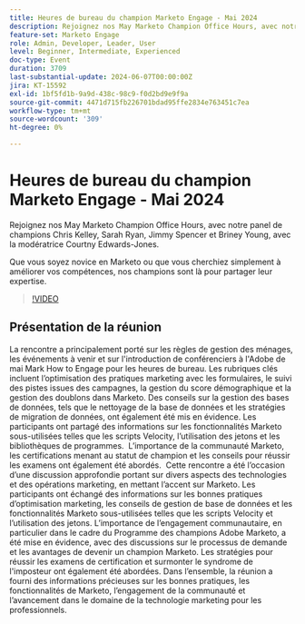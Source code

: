 ```yaml
---
title: Heures de bureau du champion Marketo Engage - Mai 2024
description: Rejoignez nos May Marketo Champion Office Hours, avec notre panel de champions Chris Kelley, Sarah Ryan, Jimmy Spencer et Briney Young, avec la modératrice Courtny Edwards-Jones. Que vous soyez nouveau dans Marketo ou que vous cherchiez simplement à améliorer vos compétences, nos champions sont là pour partager leur expertise.
feature-set: Marketo Engage
role: Admin, Developer, Leader, User
level: Beginner, Intermediate, Experienced
doc-type: Event
duration: 3709
last-substantial-update: 2024-06-07T00:00:00Z
jira: KT-15592
exl-id: 1bf5fd1b-9a9d-438c-98c9-f0d2bd9e9f9a
source-git-commit: 4471d715fb226701bdad95ffe2834e763451c7ea
workflow-type: tm+mt
source-wordcount: '309'
ht-degree: 0%

---
```


# Heures de bureau du champion Marketo Engage - Mai 2024

Rejoignez nos May Marketo Champion Office Hours, avec notre panel de champions Chris Kelley, Sarah Ryan, Jimmy Spencer et Briney Young, avec la modératrice Courtny Edwards-Jones.

Que vous soyez novice en Marketo ou que vous cherchiez simplement à améliorer vos compétences, nos champions sont là pour partager leur expertise.

>[!VIDEO](https://video.tv.adobe.com/v/3429357/?learn=on)

## Présentation de la réunion

La rencontre a principalement porté sur les règles de gestion des ménages, les événements à venir et sur l&#39;introduction de conférenciers à l&#39;Adobe de mai Mark How to Engage pour les heures de bureau. Les rubriques clés incluent l’optimisation des pratiques marketing avec les formulaires, le suivi des pistes issues des campagnes, la gestion du score démographique et la gestion des doublons dans Marketo. Des conseils sur la gestion des bases de données, tels que le nettoyage de la base de données et les stratégies de migration de données, ont également été mis en évidence. Les participants ont partagé des informations sur les fonctionnalités Marketo sous-utilisées telles que les scripts Velocity, l’utilisation des jetons et les bibliothèques de programmes. &#x200B; L’importance de la communauté Marketo, les certifications menant au statut de champion et les conseils pour réussir les examens ont également été abordés. &#x200B; Cette rencontre a été l’occasion d’une discussion approfondie portant sur divers aspects des technologies et des opérations marketing, en mettant l’accent sur Marketo. Les participants ont échangé des informations sur les bonnes pratiques d’optimisation marketing, les conseils de gestion de base de données et les fonctionnalités Marketo sous-utilisées telles que les scripts Velocity et l’utilisation des jetons. L’importance de l’engagement communautaire, en particulier dans le cadre du Programme des champions Adobe Marketo, a été mise en évidence, avec des discussions sur le processus de demande et les avantages de devenir un champion Marketo. Les stratégies pour réussir les examens de certification et surmonter le syndrome de l&#39;imposteur ont également été abordées. Dans l’ensemble, la réunion a fourni des informations précieuses sur les bonnes pratiques, les fonctionnalités de Marketo, l’engagement de la communauté et l’avancement dans le domaine de la technologie marketing pour les professionnels.
